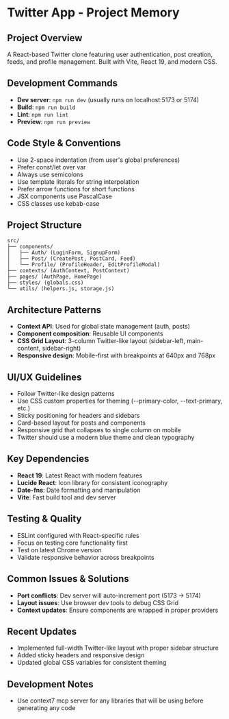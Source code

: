 # Twitter App - Project Memory

## Project Overview
A React-based Twitter clone featuring user authentication, post creation, feeds, and profile management. Built with Vite, React 19, and modern CSS.

## Development Commands
- **Dev server**: `npm run dev` (usually runs on localhost:5173 or 5174)
- **Build**: `npm run build`
- **Lint**: `npm run lint`
- **Preview**: `npm run preview`

## Code Style & Conventions
- Use 2-space indentation (from user's global preferences)
- Prefer const/let over var
- Always use semicolons
- Use template literals for string interpolation
- Prefer arrow functions for short functions
- JSX components use PascalCase
- CSS classes use kebab-case

## Project Structure
```
src/
├── components/
│   ├── Auth/ (LoginForm, SignupForm)
│   ├── Post/ (CreatePost, PostCard, Feed)
│   └── Profile/ (ProfileHeader, EditProfileModal)
├── contexts/ (AuthContext, PostContext)
├── pages/ (AuthPage, HomePage)
├── styles/ (globals.css)
└── utils/ (helpers.js, storage.js)
```

## Architecture Patterns
- **Context API**: Used for global state management (auth, posts)
- **Component composition**: Reusable UI components
- **CSS Grid Layout**: 3-column Twitter-like layout (sidebar-left, main-content, sidebar-right)
- **Responsive design**: Mobile-first with breakpoints at 640px and 768px

## UI/UX Guidelines
- Follow Twitter-like design patterns
- Use CSS custom properties for theming (--primary-color, --text-primary, etc.)
- Sticky positioning for headers and sidebars
- Card-based layout for posts and components
- Responsive grid that collapses to single column on mobile
- Twitter should use a modern blue theme and clean typography

## Key Dependencies
- **React 19**: Latest React with modern features
- **Lucide React**: Icon library for consistent iconography
- **Date-fns**: Date formatting and manipulation
- **Vite**: Fast build tool and dev server

## Testing & Quality
- ESLint configured with React-specific rules
- Focus on testing core functionality first
- Test on latest Chrome version
- Validate responsive behavior across breakpoints

## Common Issues & Solutions
- **Port conflicts**: Dev server will auto-increment port (5173 → 5174)
- **Layout issues**: Use browser dev tools to debug CSS Grid
- **Context updates**: Ensure components are wrapped in proper providers

## Recent Updates
- Implemented full-width Twitter-like layout with proper sidebar structure
- Added sticky headers and responsive design
- Updated global CSS variables for consistent theming

## Development Notes
- Use context7 mcp server for any libraries that will be using before generating any code